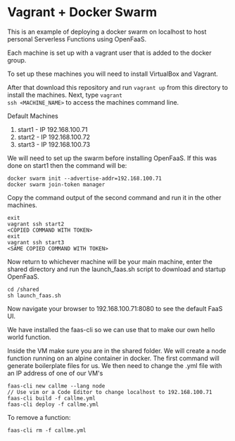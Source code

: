 # Vagrant + Docker Swarm

This is an example of deploying a docker swarm on localhost to host personal
Serverless Functions using OpenFaaS.

Each machine is set up with a vagrant user that is added to the docker group.

To set up these machines you will need to install VirtualBox and Vagrant.

After that download this repository and run <code>vagrant up</code> from this
directory to install the machines. Next, type <code>vagrant ssh <MACHINE_NAME></code> 
to access the machines command line. 

Default Machines
1. start1 - IP 192.168.100.71
2. start2 - IP 192.168.100.72
3. start3 - IP 192.168.100.73

We will need to set up the swarm before installing OpenFaaS. If this was done
on start1 then the command will be:

    docker swarm init --advertise-addr=192.168.100.71
    docker swarm join-token manager

Copy the command output of the second command and run it in the other machines.

    exit
    vagrant ssh start2
    <COPIED COMMAND WITH TOKEN>
    exit
    vagrant ssh start3
    <SAME COPIED COMMAND WITH TOKEN>

Now return to whichever machine will be your main machine, enter the shared
directory and run the launch_faas.sh script to download and startup OpenFaaS.

    cd /shared
    sh launch_faas.sh

Now navigate your browser to 192.168.100.71:8080 to see the default FaaS UI.

We have installed the faas-cli so we can use that to make our own hello world
function.

Inside the VM make sure you are in the shared folder. We will create a node
function running on an alpine container in docker. The first command will
generate boilerplate files for us. We then need to change the .yml file with
an IP address of one of our VM's 

    faas-cli new callme --lang node
    // Use vim or a Code Editor to change localhost to 192.168.100.71
    faas-cli build -f callme.yml
    faas-cli deploy -f callme.yml

To remove a function:

    faas-cli rm -f callme.yml 
